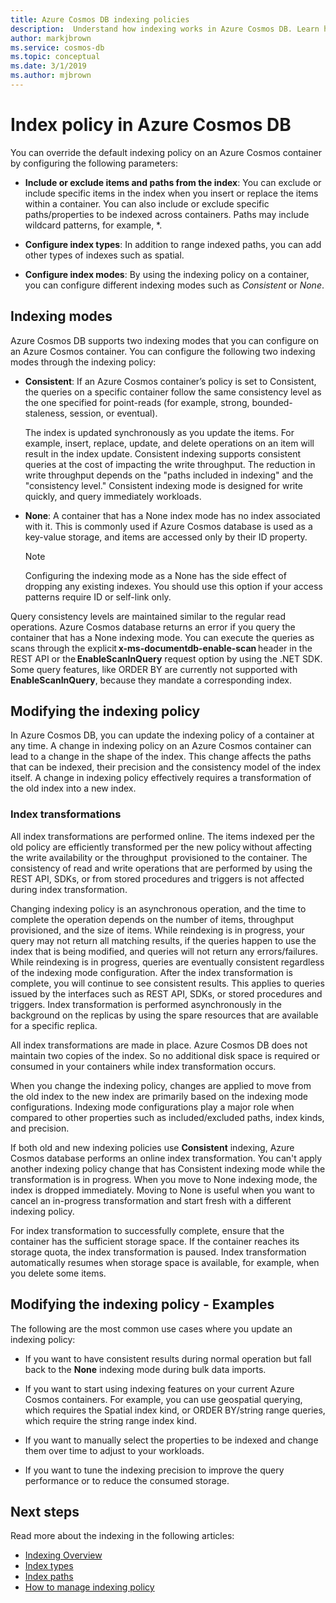 ```yaml
---
title: Azure Cosmos DB indexing policies
description:  Understand how indexing works in Azure Cosmos DB. Learn how to configure and change the indexing policy for automatic indexing and greater performance.
author: markjbrown
ms.service: cosmos-db
ms.topic: conceptual
ms.date: 3/1/2019
ms.author: mjbrown
---
```


# Index policy in Azure Cosmos DB

You can override the default indexing policy on an Azure Cosmos container by configuring the following parameters:

* **Include or exclude items and paths from the index**: You can exclude or include specific items in the index when you insert or replace the items within a container. You can also include or exclude specific paths/properties to be indexed across containers. Paths may include wildcard patterns, for example, *.

* **Configure index types**: In addition to range indexed paths, you can add other types of indexes such as spatial.

* **Configure index modes**: By using the indexing policy on a container, you can configure different indexing modes such as *Consistent* or *None*.

## Indexing modes

Azure Cosmos DB supports two indexing modes that you can configure on an Azure Cosmos container. You can configure the following two indexing modes through the indexing policy:

* **Consistent**: If an Azure Cosmos container’s policy is set to Consistent, the queries on a specific container follow the same consistency level as the one specified for point-reads (for example, strong, bounded-staleness, session, or eventual). 

  The index is updated synchronously as you update the items. For example, insert, replace, update, and delete operations on an item will result in the index update. Consistent indexing supports consistent queries at the cost of impacting the write throughput. The reduction in write throughput depends on the "paths included in indexing" and the "consistency level." Consistent indexing mode is designed for write quickly, and query immediately workloads.

* **None**: A container that has a None index mode has no index associated with it. This is commonly used if Azure Cosmos database is used as a key-value storage, and items are accessed only by their ID property.

  > [!NOTE]
  > Configuring the indexing mode as a None has the side effect of dropping any existing indexes. You should use this option if your access patterns require ID or self-link only.

Query consistency levels are maintained similar to the regular read operations. Azure Cosmos database returns an error if you query the container that has a None indexing mode. You can execute the queries as scans through the explicit **x-ms-documentdb-enable-scan** header in the REST API or the **EnableScanInQuery** request option by using the .NET SDK. Some query features, like ORDER BY are currently not supported with **EnableScanInQuery**, because they mandate a corresponding index.

## Modifying the indexing policy

In Azure Cosmos DB, you can update the indexing policy of a container at any time. A change in indexing policy on an Azure Cosmos container can lead to a change in the shape of the index. This change affects the paths that can be indexed, their precision and the consistency model of the index itself. A change in indexing policy effectively requires a transformation of the old index into a new index.

### Index transformations

All index transformations are performed online. The items indexed per the old policy are efficiently transformed per the new policy without affecting the write availability or the throughput  provisioned to the container. The consistency of read and write operations that are performed by using the REST API, SDKs, or from stored procedures and triggers is not affected during index transformation.

Changing indexing policy is an asynchronous operation, and the time to complete the operation depends on the number of items, throughput provisioned, and the size of items. While reindexing is in progress, your query may not return all matching results, if the queries happen to use the index that is being modified, and queries will not return any errors/failures. While reindexing is in progress, queries are eventually consistent regardless of the indexing mode configuration. After the index transformation is complete, you will continue to see consistent results. This applies to queries issued by the interfaces such as REST API, SDKs, or stored procedures and triggers. Index transformation is performed asynchronously in the background on the replicas by using the spare resources that are available for a specific replica.

All index transformations are made in place. Azure Cosmos DB does not maintain two copies of the index. So no additional disk space is required or consumed in your containers while index transformation occurs.

When you change the indexing policy, changes are applied to move from the old index to the new index are primarily based on the indexing mode configurations. Indexing mode configurations play a major role when compared to other properties such as included/excluded paths, index kinds, and precision.

If both old and new indexing policies use **Consistent** indexing, Azure Cosmos database performs an online index transformation. You can't apply another indexing policy change that has Consistent indexing mode while the transformation is in progress. When you move to None indexing mode, the index is dropped immediately. Moving to None is useful when you want to cancel an in-progress transformation and start fresh with a different indexing policy.

For index transformation to successfully complete, ensure that the container has the sufficient storage space. If the container reaches its storage quota, the index transformation is paused. Index transformation automatically resumes when storage space is available, for example, when you delete some items.

## Modifying the indexing policy - Examples

The following are the most common use cases where you update an indexing policy:

* If you want to have consistent results during normal operation but fall back to the **None** indexing mode during bulk data imports.

* If you want to start using indexing features on your current Azure Cosmos containers. For example, you can use geospatial querying, which requires the Spatial index kind, or ORDER BY/string range queries, which require the string range index kind.

* If you want to manually select the properties to be indexed and change them over time to adjust to your workloads.

* If you want to tune the indexing precision to improve the query performance or to reduce the consumed storage.

## Next steps

Read more about the indexing in the following articles:

* [Indexing Overview](index-overview.md)
* [Index types](index-types.md)
* [Index paths](index-paths.md)
* [How to manage indexing policy](how-to-manage-indexing-policy.md)
